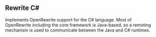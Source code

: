 ## Rewrite C#

Implements OpenRewrite support for the C# language.
Most of OpenRewrite including the core framework is Java-based, so a remoting mechanism is used to communicate between the Java and C# runtimes.
